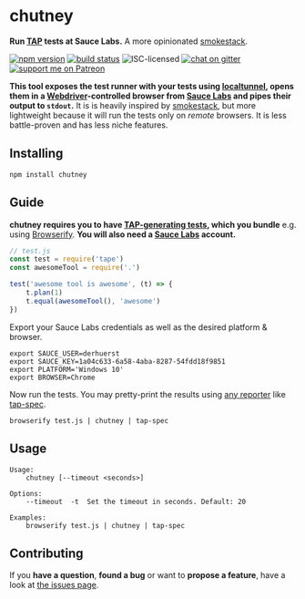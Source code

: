 # chutney

**Run [TAP](https://en.wikipedia.org/wiki/Test_Anything_Protocol) tests at Sauce Labs.** A more opinionated [smokestack](https://github.com/hughsk/smokestack).

[![npm version](https://img.shields.io/npm/v/chutney.svg)](https://www.npmjs.com/package/chutney)
[![build status](https://img.shields.io/codeship/9cea8f70-b28e-0135-65f0-768b43f5dae4/master.svg)](https://app.codeship.com/projects/258106)
![ISC-licensed](https://img.shields.io/github/license/derhuerst/chutney.svg)
[![chat on gitter](https://badges.gitter.im/derhuerst.svg)](https://gitter.im/derhuerst)
[![support me on Patreon](https://img.shields.io/badge/support%20me-on%20patreon-fa7664.svg)](https://patreon.com/derhuerst)

**This tool exposes the test runner with your tests using [localtunnel](https://github.com/localtunnel/localtunnel#readme), opens them in a [Webdriver](https://www.w3.org/TR/webdriver/)-controlled browser from [Sauce Labs](https://saucelabs.com/) and pipes their output to `stdout`.** It is is heavily inspired by [smokestack](https://github.com/hughsk/smokestack), but more lightweight because it will run the tests only on *remote* browsers. It is less battle-proven and has less niche features.


## Installing

```shell
npm install chutney
```


## Guide

**chutney requires you to have [TAP-generating tests](https://en.wikipedia.org/wiki/Test_Anything_Protocol), which you bundle** e.g. using [Browserify](https://github.com/substack/node-browserify#readme). **You will also need a [Sauce Labs](https://saucelabs.com/) account.**

```js
// test.js
const test = require('tape')
const awesomeTool = require('.')

test('awesome tool is awesome', (t) => {
	t.plan(1)
	t.equal(awesomeTool(), 'awesome')
})
```

Export your Sauce Labs credentials as well as the desired platform & browser.

```shell
export SAUCE_USER=derhuerst
export SAUCE_KEY=1a04c633-6a58-4aba-8287-54fdd18f9851
export PLATFORM='Windows 10'
export BROWSER=Chrome
```

Now run the tests. You may pretty-print the results using [any reporter](https://github.com/substack/tape#pretty-reporters) like [tap-spec](https://github.com/scottcorgan/tap-spec#readme).

```shell
browserify test.js | chutney | tap-spec
```


## Usage

```
Usage:
    chutney [--timeout <seconds>]

Options:
    --timeout  -t  Set the timeout in seconds. Default: 20

Examples:
    browserify test.js | chutney | tap-spec
```


## Contributing

If you **have a question**, **found a bug** or want to **propose a feature**, have a look at [the issues page](https://github.com/derhuerst/location/issues).
